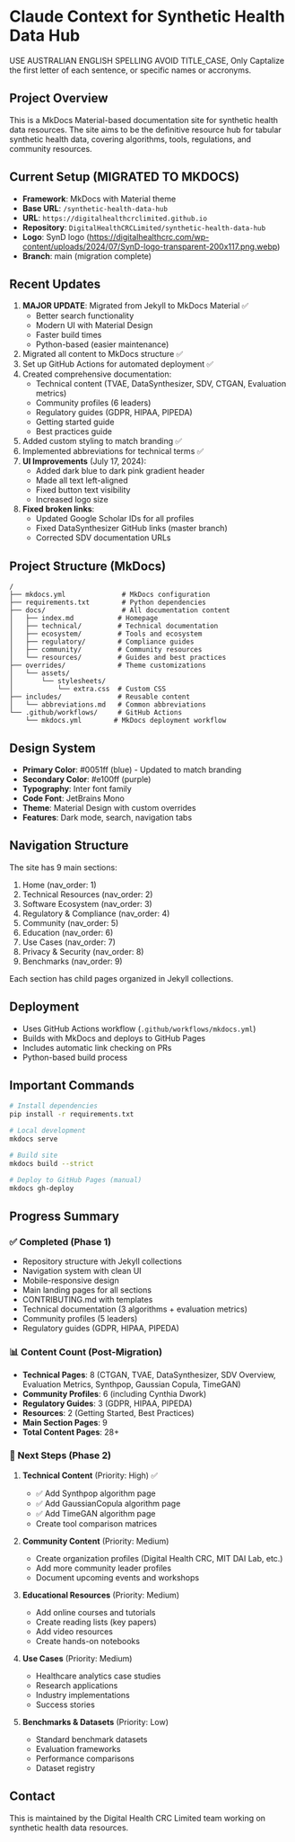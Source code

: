 # Claude Context for Synthetic Health Data Hub
USE AUSTRALIAN ENGLISH SPELLING
AVOID TITLE_CASE, Only Captalize the first letter of each sentence, or specific names or accronyms.
## Project Overview
This is a MkDocs Material-based documentation site for synthetic health data resources. The site aims to be the definitive resource hub for tabular synthetic health data, covering algorithms, tools, regulations, and community resources.

## Current Setup (MIGRATED TO MKDOCS)
- **Framework**: MkDocs with Material theme
- **Base URL**: `/synthetic-health-data-hub`
- **URL**: `https://digitalhealthcrclimited.github.io`
- **Repository**: `DigitalHealthCRCLimited/synthetic-health-data-hub`
- **Logo**: SynD logo (https://digitalhealthcrc.com/wp-content/uploads/2024/07/SynD-logo-transparent-200x117.png.webp)
- **Branch**: main (migration complete)

## Recent Updates
1. **MAJOR UPDATE**: Migrated from Jekyll to MkDocs Material ✅
   - Better search functionality
   - Modern UI with Material Design
   - Faster build times
   - Python-based (easier maintenance)
2. Migrated all content to MkDocs structure ✅
3. Set up GitHub Actions for automated deployment ✅
4. Created comprehensive documentation:
   - Technical content (TVAE, DataSynthesizer, SDV, CTGAN, Evaluation metrics)
   - Community profiles (6 leaders)
   - Regulatory guides (GDPR, HIPAA, PIPEDA)
   - Getting started guide
   - Best practices guide
5. Added custom styling to match branding ✅
6. Implemented abbreviations for technical terms ✅
7. **UI Improvements** (July 17, 2024):
   - Added dark blue to dark pink gradient header
   - Made all text left-aligned
   - Fixed button text visibility
   - Increased logo size
8. **Fixed broken links**:
   - Updated Google Scholar IDs for all profiles
   - Fixed DataSynthesizer GitHub links (master branch)
   - Corrected SDV documentation URLs

## Project Structure (MkDocs)
```
/
├── mkdocs.yml              # MkDocs configuration
├── requirements.txt        # Python dependencies
├── docs/                   # All documentation content
│   ├── index.md           # Homepage
│   ├── technical/         # Technical documentation
│   ├── ecosystem/         # Tools and ecosystem
│   ├── regulatory/        # Compliance guides
│   ├── community/         # Community resources
│   └── resources/         # Guides and best practices
├── overrides/             # Theme customizations
│   └── assets/
│       └── stylesheets/
│           └── extra.css  # Custom CSS
├── includes/              # Reusable content
│   └── abbreviations.md   # Common abbreviations
└── .github/workflows/     # GitHub Actions
    └── mkdocs.yml        # MkDocs deployment workflow
```

## Design System
- **Primary Color**: #0051ff (blue) - Updated to match branding
- **Secondary Color**: #e100ff (purple) 
- **Typography**: Inter font family
- **Code Font**: JetBrains Mono
- **Theme**: Material Design with custom overrides
- **Features**: Dark mode, search, navigation tabs

## Navigation Structure
The site has 9 main sections:
1. Home (nav_order: 1)
2. Technical Resources (nav_order: 2)
3. Software Ecosystem (nav_order: 3)
4. Regulatory & Compliance (nav_order: 4)
5. Community (nav_order: 5)
6. Education (nav_order: 6)
7. Use Cases (nav_order: 7)
8. Privacy & Security (nav_order: 8)
9. Benchmarks (nav_order: 9)

Each section has child pages organized in Jekyll collections.

## Deployment
- Uses GitHub Actions workflow (`.github/workflows/mkdocs.yml`)
- Builds with MkDocs and deploys to GitHub Pages
- Includes automatic link checking on PRs
- Python-based build process

## Important Commands
```bash
# Install dependencies
pip install -r requirements.txt

# Local development
mkdocs serve

# Build site
mkdocs build --strict

# Deploy to GitHub Pages (manual)
mkdocs gh-deploy
```

## Progress Summary

### ✅ Completed (Phase 1)
- Repository structure with Jekyll collections
- Navigation system with clean UI
- Mobile-responsive design
- Main landing pages for all sections
- CONTRIBUTING.md with templates
- Technical documentation (3 algorithms + evaluation metrics)
- Community profiles (5 leaders)
- Regulatory guides (GDPR, HIPAA, PIPEDA)

### 📊 Content Count (Post-Migration)
- **Technical Pages**: 8 (CTGAN, TVAE, DataSynthesizer, SDV Overview, Evaluation Metrics, Synthpop, Gaussian Copula, TimeGAN)
- **Community Profiles**: 6 (including Cynthia Dwork)
- **Regulatory Guides**: 3 (GDPR, HIPAA, PIPEDA)
- **Resources**: 2 (Getting Started, Best Practices)
- **Main Section Pages**: 9
- **Total Content Pages**: 28+

### 🎯 Next Steps (Phase 2)
1. **Technical Content** (Priority: High) ✅
   - ✅ Add Synthpop algorithm page
   - ✅ Add GaussianCopula algorithm page
   - ✅ Add TimeGAN algorithm page
   - Create tool comparison matrices

2. **Community Content** (Priority: Medium)
   - Create organization profiles (Digital Health CRC, MIT DAI Lab, etc.)
   - Add more community leader profiles
   - Document upcoming events and workshops

3. **Educational Resources** (Priority: Medium)
   - Add online courses and tutorials
   - Create reading lists (key papers)
   - Add video resources
   - Create hands-on notebooks

4. **Use Cases** (Priority: Medium)
   - Healthcare analytics case studies
   - Research applications
   - Industry implementations
   - Success stories

5. **Benchmarks & Datasets** (Priority: Low)
   - Standard benchmark datasets
   - Evaluation frameworks
   - Performance comparisons
   - Dataset registry

## Contact
This is maintained by the Digital Health CRC Limited team working on synthetic health data resources.